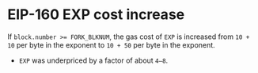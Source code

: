 # EIP-160 EXP cost increase

If `block.number >= FORK_BLKNUM`, the gas cost of `EXP` is increased from `10 + 10` per byte in the exponent to `10 + 50` per byte in the exponent.
* `EXP` was underpriced by a factor of about `4–8`.